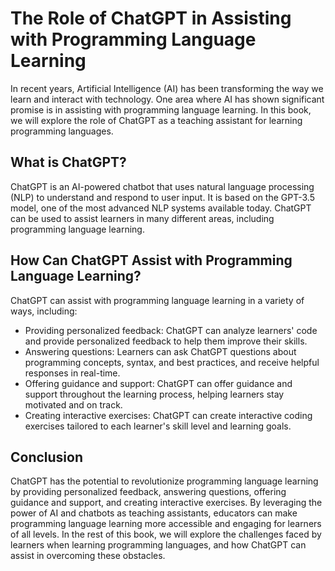 The Role of ChatGPT in Assisting with Programming Language Learning
=================================================================================

In recent years, Artificial Intelligence (AI) has been transforming the way we learn and interact with technology. One area where AI has shown significant promise is in assisting with programming language learning. In this book, we will explore the role of ChatGPT as a teaching assistant for learning programming languages.

What is ChatGPT?
----------------

ChatGPT is an AI-powered chatbot that uses natural language processing (NLP) to understand and respond to user input. It is based on the GPT-3.5 model, one of the most advanced NLP systems available today. ChatGPT can be used to assist learners in many different areas, including programming language learning.

How Can ChatGPT Assist with Programming Language Learning?
----------------------------------------------------------

ChatGPT can assist with programming language learning in a variety of ways, including:

* Providing personalized feedback: ChatGPT can analyze learners' code and provide personalized feedback to help them improve their skills.
* Answering questions: Learners can ask ChatGPT questions about programming concepts, syntax, and best practices, and receive helpful responses in real-time.
* Offering guidance and support: ChatGPT can offer guidance and support throughout the learning process, helping learners stay motivated and on track.
* Creating interactive exercises: ChatGPT can create interactive coding exercises tailored to each learner's skill level and learning goals.

Conclusion
----------

ChatGPT has the potential to revolutionize programming language learning by providing personalized feedback, answering questions, offering guidance and support, and creating interactive exercises. By leveraging the power of AI and chatbots as teaching assistants, educators can make programming language learning more accessible and engaging for learners of all levels. In the rest of this book, we will explore the challenges faced by learners when learning programming languages, and how ChatGPT can assist in overcoming these obstacles.
